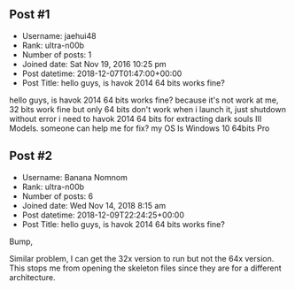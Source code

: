 ## Post #1
- Username: jaehui48
- Rank: ultra-n00b
- Number of posts: 1
- Joined date: Sat Nov 19, 2016 10:25 pm
- Post datetime: 2018-12-07T01:47:00+00:00
- Post Title: hello guys, is havok 2014 64 bits works fine?

hello guys, is havok 2014 64 bits works fine?
because it's not work at me,
32 bits work fine but only 64 bits don't work
when i launch it, just shutdown without error
i need to havok 2014 64 bits for extracting dark souls III Models.
someone can help me for fix?
my OS Is Windows 10 64bits Pro
## Post #2
- Username: Banana Nomnom
- Rank: ultra-n00b
- Number of posts: 6
- Joined date: Wed Nov 14, 2018 8:15 am
- Post datetime: 2018-12-09T22:24:25+00:00
- Post Title: hello guys, is havok 2014 64 bits works fine?

Bump,

Similar problem, I can get the 32x version to run but not the 64x version. This stops me from opening the skeleton files since they are for a different architecture.
